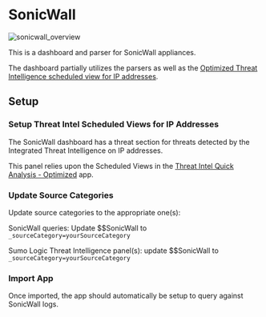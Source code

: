 
# SonicWall

![sonicwall_overview](Screenshots/sonicwall_overview.png)

This is a dashboard and parser for SonicWall appliances. 

The dashboard partially utilizes the parsers as well as the [Optimized Threat Intelligence scheduled view for IP addresses](https://github.com/SumoLogic/sumologic-content/blob/master/Sumo-Logic-Tools/Threat_Intelligence_Optimized/scheduled-views.txt).


## Setup

### Setup Threat Intel Scheduled Views for IP Addresses

The SonicWall dashboard has a threat section for threats detected by the Integrated Threat Intelligence on IP addresses. 

This panel relies upon the Scheduled Views in the [Threat Intel Quick Analysis - Optimized](https://github.com/SumoLogic/sumologic-content/tree/master/Sumo-Logic-Tools/Threat_Intelligence_Optimized) app.

### Update Source Categories

Update source categories to the appropriate one(s):

SonicWall queries:
Update $$SonicWall to `_sourceCategory=yourSourceCategory` 


Sumo Logic Threat Intelligence panel(s):
update $$SonicWall to `_sourceCategory=yourSourceCategory`


### Import App

Once imported, the app should automatically be setup to query against SonicWall logs.
